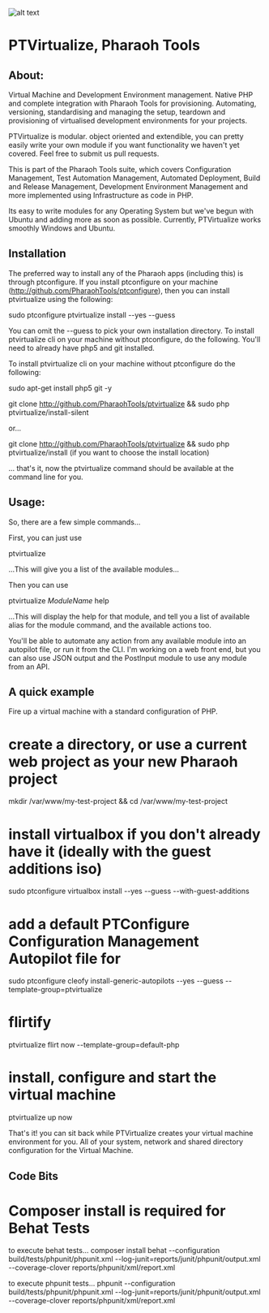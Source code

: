 ![alt text](http://www.pharaohtools.com/images/logo-pharaoh.png "Pharaoh Tools Virtual Machine Management")

# PTVirtualize, Pharaoh Tools

## About:

Virtual Machine and Development Environment management. Native PHP and complete integration with Pharaoh Tools for
provisioning. Automating, versioning, standardising and managing the setup, teardown and provisioning of virtualised
development environments for your projects.

PTVirtualize is modular. object oriented and extendible, you can pretty easily write your own module if you want
functionality we haven't yet covered. Feel free to submit us pull requests.

This is part of the Pharaoh Tools suite, which covers Configuration Management, Test Automation Management, Automated
Deployment, Build and Release Management, Development Environment Management and more implemented using Infrastructure
as code in PHP.

Its easy to write modules for any Operating System but we've begun with Ubuntu and adding more as soon as possible.
Currently, PTVirtualize works smoothly Windows and Ubuntu.

    
## Installation

The preferred way to install any of the Pharaoh apps (including this) is through ptconfigure. If you install ptconfigure
on your machine (http://github.com/PharaohTools/ptconfigure), then you can install ptvirtualize using the following:

sudo ptconfigure ptvirtualize install --yes --guess

You can omit the --guess to pick your own installation directory. To install ptvirtualize cli on your machine
without ptconfigure, do the following. You'll need to already have php5 and git installed.

To install ptvirtualize cli on your machine without ptconfigure do the following:

sudo apt-get install php5 git -y

git clone http://github.com/PharaohTools/ptvirtualize && sudo php ptvirtualize/install-silent

or...

git clone http://github.com/PharaohTools/ptvirtualize && sudo php ptvirtualize/install
(if you want to choose the install location)

... that's it, now the ptvirtualize command should be available at the command line for you.


## Usage:

So, there are a few simple commands...

First, you can just use

ptvirtualize

...This will give you a list of the available modules...


Then you can use

ptvirtualize *ModuleName* help

...This will display the help for that module, and tell you a list of available alias for the module command, and the
available actions too.

You'll be able to automate any action from any available module into an autopilot file, or run it from the CLI. I'm
working on a web front end, but you can also use JSON output and the PostInput module to use any module from an API.


## A quick example

Fire up a virtual machine with a standard configuration of PHP.

 # create a directory, or use a current web project as your new Pharaoh project
 mkdir /var/www/my-test-project && cd /var/www/my-test-project

 # install virtualbox if you don't already have it (ideally with the guest additions iso)
 sudo ptconfigure virtualbox install --yes --guess --with-guest-additions

 # add a default PTConfigure Configuration Management Autopilot file for
 sudo ptconfigure cleofy install-generic-autopilots --yes --guess --template-group=ptvirtualize

 # flirtify
 ptvirtualize flirt now --template-group=default-php

 # install, configure and start the virtual machine
 ptvirtualize up now

That's it! you can sit back while PTVirtualize creates your virtual machine environment for you. All of your system,
network and shared directory configuration for the Virtual Machine.


## Code Bits

# Composer install is required for Behat Tests

to execute behat tests...
composer install
behat --configuration build/tests/phpunit/phpunit.xml --log-junit=reports/junit/phpunit/output.xml  --coverage-clover reports/phpunit/xml/report.xml

to execute phpunit tests...
phpunit --configuration build/tests/phpunit/phpunit.xml --log-junit=reports/junit/phpunit/output.xml  --coverage-clover reports/phpunit/xml/report.xml
